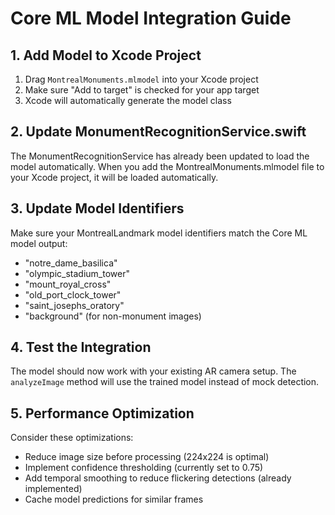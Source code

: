 # Core ML Model Integration Guide

## 1. Add Model to Xcode Project
1. Drag `MontrealMonuments.mlmodel` into your Xcode project
2. Make sure "Add to target" is checked for your app target
3. Xcode will automatically generate the model class

## 2. Update MonumentRecognitionService.swift

The MonumentRecognitionService has already been updated to load the model automatically.
When you add the MontrealMonuments.mlmodel file to your Xcode project, it will be loaded automatically.

## 3. Update Model Identifiers

Make sure your MontrealLandmark model identifiers match the Core ML model output:
- "notre_dame_basilica"
- "olympic_stadium_tower" 
- "mount_royal_cross"
- "old_port_clock_tower"
- "saint_josephs_oratory"
- "background" (for non-monument images)

## 4. Test the Integration

The model should now work with your existing AR camera setup. The `analyzeImage` method will use the trained model instead of mock detection.

## 5. Performance Optimization

Consider these optimizations:
- Reduce image size before processing (224x224 is optimal)
- Implement confidence thresholding (currently set to 0.75)
- Add temporal smoothing to reduce flickering detections (already implemented)
- Cache model predictions for similar frames
